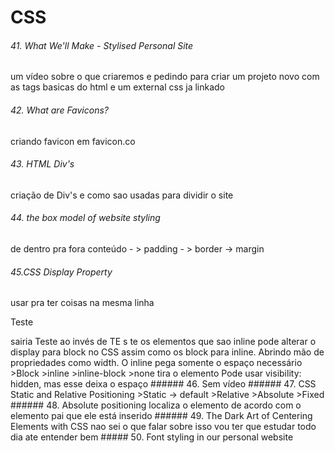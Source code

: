 # CSS
###### 41. What We'll Make - Stylised Personal Site
um vídeo sobre o que criaremos e pedindo para criar um projeto novo com as tags basicas do html e um external css ja linkado
###### 42. What are Favicons?
criando favicon em favicon.co
###### 43. HTML Div's
criação de Div's e como sao usadas para dividir o site
###### 44. the box model of website styling
de dentro pra fora
conteúdo - > padding - > border -> margin
###### 45.CSS Display Property
usar <span></span> pra ter coisas na mesma linha
<p>Te<span>s</span>te</p>
sairia Teste ao invés de TE
                         s
                         te
os elementos que sao inline pode alterar o display para block no CSS assim como os block para inline. Abrindo mão de propriedades como width. O inline pega somente o espaço necessário
>Block
>inline
>inline-block
>none tira o elemento  Pode usar visibility: hidden, mas esse deixa o espaço
###### 46. Sem vídeo
###### 47. CSS Static and Relative Positioning
>Static -> default
>Relative
>Absolute
>Fixed
###### 48. Absolute positioning
localiza o elemento de acordo com o elemento pai que ele está inserido
###### 49. The Dark Art of Centering Elements with CSS
nao sei o que falar sobre isso vou ter que estudar todo dia ate entender bem
##### 50. Font styling in our personal website
